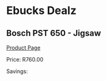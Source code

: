 
# Ebucks Dealz
## Bosch PST 650 - Jigsaw
[Product Page](https://www.ebucks.com/web/shop/productSelected.do?prodId=1200333627&catId=717342768)

Price: R760.00

Savings: 


	